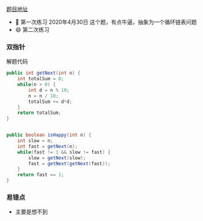 [题目地址](https://leetcode-cn.com/problems/happy-number/)



- :slightly_smiling_face: 第一次练习 2020年4月30日 这个题，有点牛逼，抽象为一个循环链表问题
- :smile: 第二次练习 



### 双指针

解题代码

```java
public int getNext(int n) {
    int totalSum = 0;
    while(n > 0) {
        int d = n % 10;
        n = n / 10;
        totalSum += d*d;
    }
    return totalSum;
}


public boolean isHappy(int n) {
    int slow = n;
    int fast = getNext(n);
    while(fast != 1 && slow != fast) {
        slow = getNext(slow);
        fast = getNext(getNext(fast));
    }
    return fast == 1;
}
```



### 易错点

- 主要是想不到
